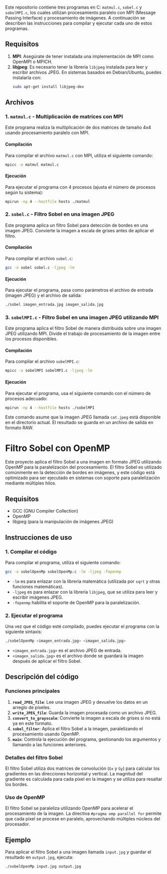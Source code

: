 Este repositorio contiene tres programas en C: `matmul.c`, `sobel.c` y `sobelMPI.c`, los cuales utilizan procesamiento paralelo con MPI (Message Passing Interface) y procesamiento de imágenes. A continuación se describen las instrucciones para compilar y ejecutar cada uno de estos programas.

## Requisitos

1. **MPI**: Asegúrate de tener instalada una implementación de MPI como OpenMPI o MPICH.
2. **libjpeg**: Es necesario tener la librería `libjpeg` instalada para leer y escribir archivos JPEG. En sistemas basados en Debian/Ubuntu, puedes instalarla con:
   ```bash
   sudo apt-get install libjpeg-dev
   ```

## Archivos

### 1. `matmul.c` - Multiplicación de matrices con MPI

Este programa realiza la multiplicación de dos matrices de tamaño 4x4 usando procesamiento paralelo con MPI.

#### Compilación
Para compilar el archivo `matmul.c` con MPI, utiliza el siguiente comando:
```bash
mpicc -o matmul matmul.c
```

#### Ejecución
Para ejecutar el programa con 4 procesos (ajusta el número de procesos según tu sistema):
```bash
mpirun -np 4 --hostfile hosts ./matmul
```

### 2. `sobel.c` - Filtro Sobel en una imagen JPEG

Este programa aplica un filtro Sobel para detección de bordes en una imagen JPEG. Convierte la imagen a escala de grises antes de aplicar el filtro.

#### Compilación
Para compilar el archivo `sobel.c`:
```bash
gcc -o sobel sobel.c -ljpeg -lm
```

#### Ejecución
Para ejecutar el programa, pasa como parámetros el archivo de entrada (imagen JPEG) y el archivo de salida:
```bash
./sobel imagen_entrada.jpg imagen_salida.jpg
```

### 3. `sobelMPI.c` - Filtro Sobel en una imagen JPEG utilizando MPI

Este programa aplica el filtro Sobel de manera distribuida sobre una imagen JPEG utilizando MPI. Divide el trabajo de procesamiento de la imagen entre los procesos disponibles.

#### Compilación
Para compilar el archivo `sobelMPI.c`:
```bash
mpicc -o sobelMPI sobelMPI.c -ljpeg -lm
```

#### Ejecución
Para ejecutar el programa, usa el siguiente comando con el número de procesos adecuado:
```bash
mpirun -np 4 --hostfile hosts ./sobelMPI
```
Este comando asume que la imagen JPEG llamada `cat.jpeg` está disponible en el directorio actual. El resultado se guarda en un archivo de salida en formato RAW.

# Filtro Sobel con OpenMP

Este proyecto aplica el filtro Sobel a una imagen en formato JPEG utilizando OpenMP para la paralelización del procesamiento. El filtro Sobel es utilizado comúnmente en la detección de bordes en imágenes, y este código está optimizado para ser ejecutado en sistemas con soporte para paralelización mediante múltiples hilos.

## Requisitos

- GCC (GNU Compiler Collection)
- OpenMP
- libjpeg (para la manipulación de imágenes JPEG)

## Instrucciones de uso

### 1. Compilar el código

Para compilar el programa, utiliza el siguiente comando:

```bash
gcc -o sobelOpenMp sobelOpenMp.c -lm -ljpeg -fopenmp
```

- `-lm` es para enlazar con la librería matemática (utilizada por `sqrt` y otras funciones matemáticas).
- `-ljpeg` es para enlazar con la librería `libjpeg`, que se utiliza para leer y escribir imágenes JPEG.
- `-fopenmp` habilita el soporte de OpenMP para la paralelización.

### 2. Ejecutar el programa

Una vez que el código esté compilado, puedes ejecutar el programa con la siguiente sintaxis:

```bash
./sobelOpenMp <imagen_entrada.jpg> <imagen_salida.jpg>
```

- `<imagen_entrada.jpg>` es el archivo JPEG de entrada.
- `<imagen_salida.jpg>` es el archivo donde se guardará la imagen después de aplicar el filtro Sobel.

## Descripción del código

### Funciones principales

1. **`read_JPEG_file`**: Lee una imagen JPEG y devuelve los datos en un arreglo de píxeles.
2. **`write_JPEG_file`**: Guarda la imagen procesada como un archivo JPEG.
3. **`convert_to_grayscale`**: Convierte la imagen a escala de grises si no está ya en este formato.
4. **`sobel_filter`**: Aplica el filtro Sobel a la imagen, paralelizando el procesamiento usando OpenMP.
5. **`main`**: Controla la ejecución del programa, gestionando los argumentos y llamando a las funciones anteriores.

### Detalles del filtro Sobel

El filtro Sobel utiliza dos matrices de convolución (`Gx` y `Gy`) para calcular los gradientes en las direcciones horizontal y vertical. La magnitud del gradiente es calculada para cada píxel en la imagen y se utiliza para resaltar los bordes.

### Uso de OpenMP

El filtro Sobel se paraleliza utilizando OpenMP para acelerar el procesamiento de la imagen. La directiva `#pragma omp parallel for` permite que cada píxel se procese en paralelo, aprovechando múltiples núcleos del procesador.

## Ejemplo

Para aplicar el filtro Sobel a una imagen llamada `input.jpg` y guardar el resultado en `output.jpg`, ejecuta:

```bash
./sobelOpenMp input.jpg output.jpg
```

